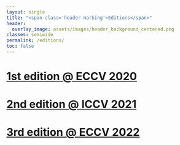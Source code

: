 ```yaml
---
layout: single
title: "<span class='header-marking'>Editions</span>"
header:
  overlay_image: assets/images/header_background_centered.png
classes: semiwide
permalink: /editions/
toc: false
---
```


# [1st edition @ ECCV 2020](/2020)
# [2nd edition @ ICCV 2021](/2021)
# [3rd edition @ ECCV 2022](/2022)